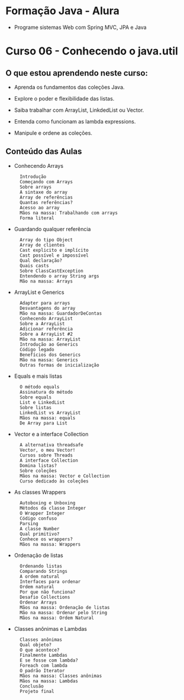 # Formação Java - Alura
+ Programe sistemas Web com Spring MVC, JPA e Java

# Curso 06 - Conhecendo o java.util

## O que estou aprendendo neste curso:

+ Aprenda os fundamentos das coleções Java.

+ Explore o poder e flexibilidade das listas.

+ Saiba trabalhar com ArrayList, LinkdedList ou Vector.

+ Entenda como funcionam as lambda expressions.

+ Manipule e ordene as coleções.

## Conteúdo das Aulas

+ Conhecendo Arrays
             
        Introdução
        Começando com Arrays
        Sobre arrays
        A sintaxe do array
        Array de referências
        Quantas referências?
        Acesso ao array
        Mãos na massa: Trabalhando com arrays
        Forma literal
       
+ Guardando qualquer referência  
          
        Array do tipo Object
        Array de clientes
        Cast explicito e implícito
        Cast possível e impossível
        Qual declaração?
        Quais casts
        Sobre ClassCastException
        Entendendo o array String args
        Mão na massa: Arrays

+ ArrayList e Generics
   
        Adapter para arrays
        Desvantagens do array
        Mão na massa: GuardadorDeContas
        Conhecendo ArrayList
        Sobre a ArrayList
        Adicionar referência
        Sobre a ArrayList #2
        Mão na massa: ArrayList
        Introdução ao Generics
        Código legado
        Benefícios dos Generics
        Mão na massa: Generics
        Outras formas de inicialização
        
+ Equals e mais listas
       
        O método equals
        Assinatura do método
        Sobre equals
        List e LinkedList
        Sobre listas
        LinkedList vs ArrayList
        Mãos na massa: equals
        De Array para List
        
+ Vector e a interface Collection 
        
        A alternativa threadsafe
        Vector, o meu Vector!
        Cursos sobre Threads
        A interface Collection
        Domina listas?
        Sobre coleções
        Mãos na massa: Vector e Collection
        Curso dedicado às coleções

+ As classes Wrappers

        Autoboxing e Unboxing
        Métodos da classe Integer
        O Wrapper Integer
        Código confuso
        Parsing
        A classe Number
        Qual primitivo?
        Conhece os wrappers?
        Mãos na massa: Wrappers

+ Ordenação de listas

        Ordenando listas
        Comparando Strings
        A ordem natural
        Interfaces para ordenar
        Ordem natural
        Por que não funciona?
        Desafio Collections
        Ordenar Arrays
        Mãos na massa: Ordenação de listas
        Mão na massa: Ordenar pelo String
        Mãos na massa: Ordem Natural

+ Classes anônimas e Lambdas 

        Classes anônimas
        Qual objeto?
        O que acontece?
        Finalmente Lambdas
        E se fosse com lambda?
        Foreach com lambda
        O padrão Iterator
        Mãos na massa: Classes anônimas
        Mãos na massa: Lambdas
        Conclusão
        Projeto final
